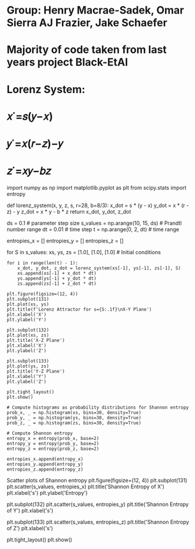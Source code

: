 # Group: Henry Macrae-Sadek, Omar Sierra AJ Frazier, Jake Schaefer
# Majority of code taken from last years project Black-EtAl
# Lorenz System:
# 𝑥˙=𝑠(𝑦−𝑥) 
# 𝑦˙=𝑥(𝑟−𝑧)−𝑦 
# 𝑧˙=𝑥𝑦−𝑏𝑧


import numpy as np
import matplotlib.pyplot as plt
from scipy.stats import entropy

def lorenz_system(x, y, z, s, r=28, b=8/3):
    x_dot = s * (y - x)
    y_dot = x * (r - z) - y
    z_dot = x * y - b * z
    return x_dot, y_dot, z_dot

ds = 0.1  # parameter step size
s_values = np.arange(10, 15, ds)  # Prandtl number range
dt = 0.01  # time step
t = np.arange(0, 2, dt)  # time range

entropies_x = []
entropies_y = []
entropies_z = []

for S in s_values:
    xs, ys, zs = [1.0], [1.0], [1.0]  # Initial conditions

    for i in range(len(t) - 1):
        x_dot, y_dot, z_dot = lorenz_system(xs[-1], ys[-1], zs[-1], S)
        xs.append(xs[-1] + x_dot * dt)
        ys.append(ys[-1] + y_dot * dt)
        zs.append(zs[-1] + z_dot * dt)

    plt.figure(figsize=(12, 4))
    plt.subplot(131)
    plt.plot(xs, ys)
    plt.title(f'Lorenz Attractor for s={S:.1f}\nX-Y Plane')
    plt.xlabel('X')
    plt.ylabel('Y')

    plt.subplot(132)
    plt.plot(xs, zs)
    plt.title('X-Z Plane')
    plt.xlabel('X')
    plt.ylabel('Z')

    plt.subplot(133)
    plt.plot(ys, zs)
    plt.title('Y-Z Plane')
    plt.xlabel('Y')
    plt.ylabel('Z')

    plt.tight_layout()
    plt.show()

    # Compute histograms as probability distributions for Shannon entropy
    prob_x, _ = np.histogram(xs, bins=30, density=True)
    prob_y, _ = np.histogram(ys, bins=30, density=True)
    prob_z, _ = np.histogram(zs, bins=30, density=True)

    # Compute Shannon entropy
    entropy_x = entropy(prob_x, base=2)
    entropy_y = entropy(prob_y, base=2)
    entropy_z = entropy(prob_z, base=2)

    entropies_x.append(entropy_x)
    entropies_y.append(entropy_y)
    entropies_z.append(entropy_z)

 Scatter plots of Shannon entropy
plt.figure(figsize=(12, 4))
plt.subplot(131)
plt.scatter(s_values, entropies_x)
plt.title('Shannon Entropy of X')
plt.xlabel('s')
plt.ylabel('Entropy')

plt.subplot(132)
plt.scatter(s_values, entropies_y)
plt.title('Shannon Entropy of Y')
plt.xlabel('s')

plt.subplot(133)
plt.scatter(s_values, entropies_z)
plt.title('Shannon Entropy of Z')
plt.xlabel('s')

plt.tight_layout()
plt.show()
